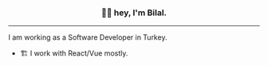 <h3 align="center">👋🏽 hey, I'm Bilal.</h3>

---

I am working as a Software Developer in Turkey.

- 🏗 I work with React/Vue mostly.
